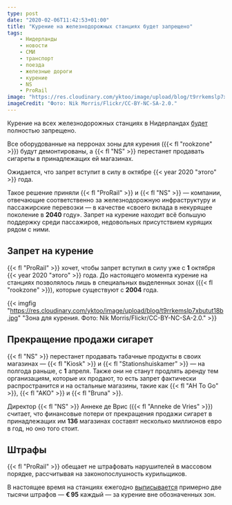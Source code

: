 ```yaml
---
type: post
date: "2020-02-06T11:42:53+01:00"
title: "Курение на железнодорожных станциях будет запрещено"
tags:
    - Нидерланды
    - новости
    - СМИ
    - транспорт
    - поезда
    - железные дороги
    - курение
    - NS
    - ProRail
image: "https://res.cloudinary.com/yktoo/image/upload/blog/t9rrkemslp7xbutut18b.jpg"
imageCredit: "Фото: Nik Morris/Flickr/CC-BY-NC-SA-2.0."
---
```


Курение на всех железнодорожных станциях в Нидерландах [будет](https://nos.nl/artikel/2320938-roken-en-verkoop-van-tabak-op-treinstations-in-de-ban.html) полностью запрещено.

Все оборудованные на перронах зоны для курения ({{< fl "rookzone" >}}) будут демонтированы, а {{< fl "NS" >}} перестанет продавать сигареты в принадлежащих ей магазинах.

Ожидается, что запрет вступит в силу в октябре {{< year 2020 "этого" >}} года.

<!--more-->

Такое решение приняли {{< fl "ProRail" >}} и {{< fl "NS" >}} — компании, отвечающие соответственно за железнодорожную инфраструктуру и пассажирские перевозки — в качестве «своего вклада в некурящее поколение в **2040** году». Запрет на курение находит всё большую поддержку среди пассажиров, недовольных присутствием курящих рядом с ними.

## Запрет на курение

{{< fl "ProRail" >}} хочет, чтобы запрет вступил в силу уже с **1** октября {{< year 2020 "этого" >}} года. До настоящего момента курение на станциях позволялось лишь в специальных выделенных зонах ({{< fl "rookzone" >}}), которые существуют с **2004** года.

{{< imgfig "https://res.cloudinary.com/yktoo/image/upload/blog/t9rrkemslp7xbutut18b.jpg" "Зона для курения. Фото: Nik Morris/Flickr/CC-BY-NC-SA-2.0." >}}

## Прекращение продажи сигарет

{{< fl "NS" >}} перестанет продавать табачные продукты в своих магазинах — {{< fl "Kiosk" >}} и {{< fl "Stationshuiskamer" >}} — на полгода раньше, с **1** апреля. Также они не станут продлять аренду тем организациям, которые их продают, то есть запрет фактически распространится и на остальные магазины, такие как {{< fl "AH To Go" >}}, {{< fl "AKO" >}} и {{< fl "Bruna" >}}.

Директор {{< fl "NS" >}} Аннеке де Врис ({{< fl "Anneke de Vries" >}}) считает, что финансовые потери от прекращения продажи сигарет в принадлежащих им **136** магазинах составят несколько миллионов евро в год, но оно того стоит.

## Штрафы

{{< fl "ProRail" >}} обещает не штрафовать нарушителей в массовом порядке, рассчитывая на законопослушность курильщиков.

В настоящее время на станциях ежегодно [выписывается](https://www.ad.nl/binnenland/alle-treinstations-worden-dit-jaar-rookvrij~a9eb56ae/) примерно две тысячи штрафов — **€ 95** каждый — за курение вне обозначенных зон.
